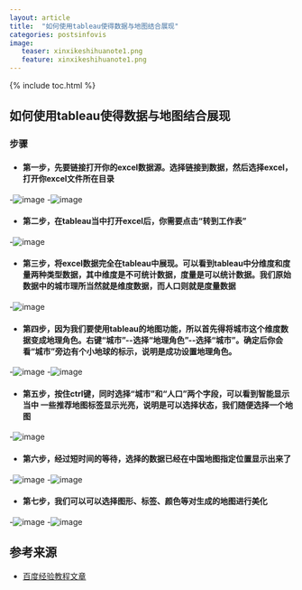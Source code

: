 ```yaml
---
layout: article
title:  "如何使用tableau使得数据与地图结合展现"
categories: postsinfovis
image:
   teaser: xinxikeshihuanote1.png
   feature: xinxikeshihuanote1.png
---
```


{% include toc.html %}


## 如何使用tableau使得数据与地图结合展现
### 步骤

* #### 第一步，先要链接打开你的excel数据源。选择链接到数据，然后选择excel，打开你excel文件所在目录
-![image](https://Wen-ha.github.io/images/steps1.jpg)
-![image](https://Wen-ha.github.io/images/steps2.jpg)
* #### 第二步，在tableau当中打开excel后，你需要点击“转到工作表”
-![image](https://Wen-ha.github.io/images/steps3.jpg)
* #### 第三步，将excel数据完全在tableau中展现。可以看到tableau中分维度和度量两种类型数据，其中维度是不可统计数据，度量是可以统计数据。我们原始数据中的城市理所当然就是维度数据，而人口则就是度量数据
-![image](https://Wen-ha.github.io/images/steps4.jpg)
* #### 第四步，因为我们要使用tableau的地图功能，所以首先得将城市这个维度数据变成地理角色。右键“城市”--选择“地理角色”--选择“城市”。确定后你会看“城市”旁边有个小地球的标示，说明是成功设置地理角色。
-![image](https://Wen-ha.github.io/images/steps5.jpg)
-![image](https://Wen-ha.github.io/images/steps6.jpg)
* #### 第五步，按住ctrl键，同时选择“城市”和“人口”两个字段，可以看到智能显示当中 一些推荐地图标签显示光亮，说明是可以选择状态，我们随便选择一个地图
-![image](https://Wen-ha.github.io/images/steps7.jpg)
* #### 第六步，经过短时间的等待，选择的数据已经在中国地图指定位置显示出来了
-![image](https://Wen-ha.github.io/images/steps8.jpg)
-![image](https://Wen-ha.github.io/images/steps9.jpg)
* #### 第七步，我们可以可以选择图形、标签、颜色等对生成的地图进行美化
-![image](https://Wen-ha.github.io/images/steps10.jpg)
-![image](https://Wen-ha.github.io/images/steps11.jpg)

## 参考来源
 * [百度经验教程文章](https://jingyan.baidu.com/article/574c52193213e56c8d9dc1c4.html)


